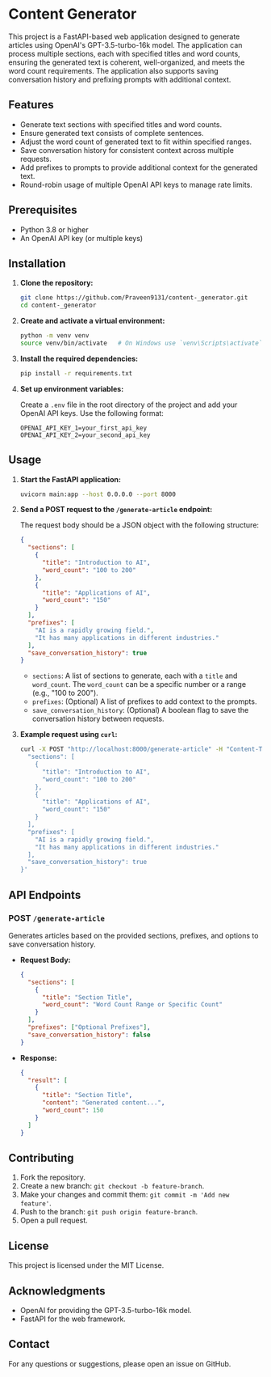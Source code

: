 
# Content Generator

This project is a FastAPI-based web application designed to generate articles using OpenAI's GPT-3.5-turbo-16k model. The application can process multiple sections, each with specified titles and word counts, ensuring the generated text is coherent, well-organized, and meets the word count requirements. The application also supports saving conversation history and prefixing prompts with additional context.

## Features

- Generate text sections with specified titles and word counts.
- Ensure generated text consists of complete sentences.
- Adjust the word count of generated text to fit within specified ranges.
- Save conversation history for consistent context across multiple requests.
- Add prefixes to prompts to provide additional context for the generated text.
- Round-robin usage of multiple OpenAI API keys to manage rate limits.

## Prerequisites

- Python 3.8 or higher
- An OpenAI API key (or multiple keys)

## Installation

1. **Clone the repository:**

   ```sh
   git clone https://github.com/Praveen9131/content-_generator.git
   cd content-_generator
   ```

2. **Create and activate a virtual environment:**

   ```sh
   python -m venv venv
   source venv/bin/activate   # On Windows use `venv\Scripts\activate`
   ```

3. **Install the required dependencies:**

   ```sh
   pip install -r requirements.txt
   ```

4. **Set up environment variables:** 

   Create a `.env` file in the root directory of the project and add your OpenAI API keys. Use the following format:

   ```env
   OPENAI_API_KEY_1=your_first_api_key
   OPENAI_API_KEY_2=your_second_api_key
   ```

## Usage

1. **Start the FastAPI application:**

   ```sh
   uvicorn main:app --host 0.0.0.0 --port 8000
   ```

2. **Send a POST request to the `/generate-article` endpoint:**

   The request body should be a JSON object with the following structure:

   ```json
   {
     "sections": [
       {
         "title": "Introduction to AI",
         "word_count": "100 to 200"
       },
       {
         "title": "Applications of AI",
         "word_count": "150"
       }
     ],
     "prefixes": [
       "AI is a rapidly growing field.",
       "It has many applications in different industries."
     ],
     "save_conversation_history": true
   }
   ```

   - `sections`: A list of sections to generate, each with a `title` and `word_count`. The `word_count` can be a specific number or a range (e.g., "100 to 200").
   - `prefixes`: (Optional) A list of prefixes to add context to the prompts.
   - `save_conversation_history`: (Optional) A boolean flag to save the conversation history between requests.

3. **Example request using `curl`:**

   ```sh
   curl -X POST "http://localhost:8000/generate-article" -H "Content-Type: application/json" -d '{
     "sections": [
       {
         "title": "Introduction to AI",
         "word_count": "100 to 200"
       },
       {
         "title": "Applications of AI",
         "word_count": "150"
       }
     ],
     "prefixes": [
       "AI is a rapidly growing field.",
       "It has many applications in different industries."
     ],
     "save_conversation_history": true
   }'
   ```

## API Endpoints

### POST `/generate-article`

Generates articles based on the provided sections, prefixes, and options to save conversation history.

- **Request Body:**

  ```json
  {
    "sections": [
      {
        "title": "Section Title",
        "word_count": "Word Count Range or Specific Count"
      }
    ],
    "prefixes": ["Optional Prefixes"],
    "save_conversation_history": false
  }
  ```

- **Response:**

  ```json
  {
    "result": [
      {
        "title": "Section Title",
        "content": "Generated content...",
        "word_count": 150
      }
    ]
  }
  ```

## Contributing

1. Fork the repository.
2. Create a new branch: `git checkout -b feature-branch`.
3. Make your changes and commit them: `git commit -m 'Add new feature'`.
4. Push to the branch: `git push origin feature-branch`.
5. Open a pull request.

## License

This project is licensed under the MIT License.

## Acknowledgments

- OpenAI for providing the GPT-3.5-turbo-16k model.
- FastAPI for the web framework.

## Contact

For any questions or suggestions, please open an issue on GitHub.
